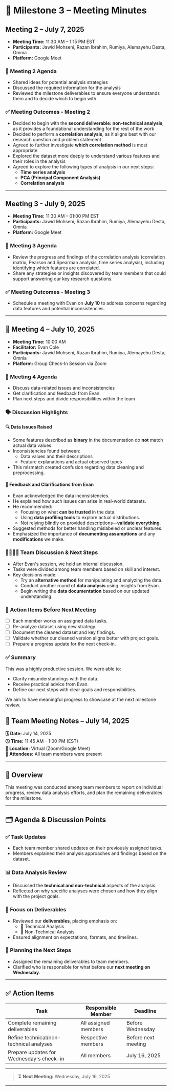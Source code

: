# 📝 Milestone 3 – Meeting Minutes

## Meeting 2 – July 7, 2025

- **Meeting Time:** 11:30 AM – 1:15 PM EST
- **Participants:** Jawid Mohseni, Razan Ibrahim, Rumiya, Alemayehu Desta, Omnia
- **Platform:** Google Meet

### 🧾 Meeting 2 Agenda

- Shared ideas for potential analysis strategies
- Discussed the required information for the analysis
- Reviewed the milestone deliverables to ensure everyone understands them and
  to decide which to begin with

### ✅ Meeting Outcomes - Meeting 2

- Decided to begin with the **second deliverable: non-technical analysis**, as
  it provides a foundational understanding for the rest of the work
- Decided to perform a **correlation analysis**, as it aligns best with our
  research question and problem statement
- Agreed to further investigate **which correlation method** is most
  appropriate
- Explored the dataset more deeply to understand various features and their
  roles in the analysis
- Agreed to explore the following types of analysis in our next steps:
  - **Time series analysis**
  - **PCA (Principal Component Analysis)**
  - **Correlation analysis**

---

## Meeting 3 - July 9, 2025

- **Meeting Time:** 11:30 AM – 01:00 PM EST
- **Participants:** Jawid Mohseni, Razan Ibrahim, Rumiya, Alemayehu Desta, Omnia
- **Platform:** Google Meet

### 🧾 Meeting 3 Agenda

- Review the progress and findings of the correlation analysis (correlation
matrix, Pearson and Spearman analysis, time series analysis), including
identifying which features are correlated.
- Share any strategies or insights discovered by team members that could
support answering our key research questions.

### ✅ Meeting Outcomes - Meeting 3

- Schedule a meeting with Evan on **July 10** to address concerns regarding
  data features and potential inconsistencies.

---

## 📄 Meeting 4 – July 10, 2025

- **Meeting Time:** 10:00 AM
- **Facilitator:** Evan Cole
- **Participants:** Jawid Mohseni, Razan Ibrahim, Rumiya, Alemayehu Desta, Omnia
- **Platform:** Group Check-In Session via Zoom

### 🧾 Meeting 4 Agenda

- Discuss data-related issues and inconsistencies
- Get clarification and feedback from Evan
- Plan next steps and divide responsibilities within the team

### 🗣️ Discussion Highlights

#### 🔍 Data Issues Raised

- Some features described as **binary** in the documentation do **not** match
  actual data values.
- Inconsistencies found between:
  - Data values and their descriptions
  - Feature explanations and actual observed types
- This mismatch created confusion regarding data cleaning and preprocessing.

#### 🤝 Feedback and Clarifications from Evan

- Evan acknowledged the data inconsistencies.
- He explained how such issues can arise in real-world datasets.
- He recommended:
  - Focusing on what **can be trusted** in the data.
  - Using **data profiling tools** to explore actual distributions.
  - Not relying blindly on provided descriptions—**validate everything**.
- Suggested methods for better handling mislabeled or unclear features.
- Emphasized the importance of **documenting assumptions** and any
  **modifications** we make.

### 👨‍👩‍👧‍👦 Team Discussion & Next Steps

- After Evan's session, we held an internal discussion.
- Tasks were divided among team members based on skill and interest.
- Key decisions made:
  - Try an **alternative method** for manipulating and analyzing the data.
  - Conduct another round of **data analysis** using insights from Evan.
  - Begin writing the **data documentation** based on our updated understanding.

### 📌 Action Items Before Next Meeting

- [ ] Each member works on assigned data tasks.
- [ ] Re-analyze dataset using new strategy.
- [ ] Document the cleaned dataset and key findings.
- [ ] Validate whether our cleaned version aligns better with project goals.
- [ ] Prepare a progress update for the next check-in.

### ✅ Summary

This was a highly productive session. We were able to:

- Clarify misunderstandings with the data.
- Receive practical advice from Evan.
- Define our next steps with clear goals and responsibilities.

We aim to have meaningful progress to showcase at the next milestone review.

## 📝 Team Meeting Notes – July 14, 2025

**🗓 Date:** July 14, 2025  
**🕒 Time:** 11:45 AM – 1:00 PM (EST)  
**📍 Location:** Virtual (Zoom/Google Meet)  
**👥 Attendees:** All team members were present

---

## 🧩 Overview

This meeting was conducted among team members to report on individual progress,
review data analysis efforts, and plan the remaining deliverables for the
milestone.

---

## 🗂 Agenda & Discussion Points

### ✅ Task Updates

- Each team member shared updates on their previously assigned tasks.
- Members explained their analysis approaches and findings based on the dataset.

### 📊 Data Analysis Review

- Discussed the **technical and non-technical** aspects of the analysis.
- Reflected on why specific analyses were chosen and how they align with the
  project goals.

### 🎯 Focus on Deliverables

- Reviewed our  **deliverables**, placing emphasis on:
  - 📌 Technical Analysis  
  - 📌 Non-Technical Analysis
- Ensured alignment on expectations, formats, and timelines.

### 🧠 Planning the Next Steps

- Assigned the remaining deliverables to team members.
- Clarified who is responsible for what before our **next meeting on Wednesday**.

---

## ✅ Action Items

| Task | Responsible Member | Deadline |
|------|--------------------|----------|
| Complete remaining deliverables | All assigned members | Before Wednesday |
| Refine technical/non-technical analyses | Respective members | Before next meeting|
| Prepare updates for Wednesday's check-in | All members | July 16, 2025 |

---

> ⏳ **Next Meeting:** Wednesday, July 16, 2025  

---

